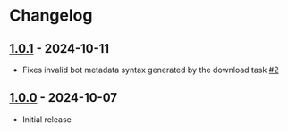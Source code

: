 # Changelog

## [1.0.1](compare/1.0.0..1.0.1) - 2024-10-11

- Fixes invalid bot metadata syntax generated by the download task [#2](https://gitlab.com/valvoid/fusion/php/code/-/issues/2)

## [1.0.0](compare/1.0..1.0.1) - 2024-10-07

- Initial release